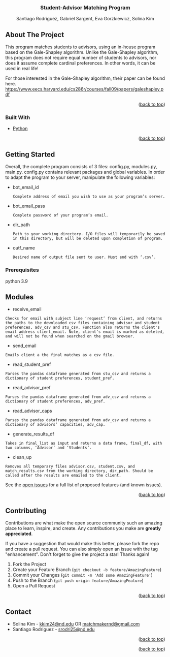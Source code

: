 

<!-- PROJECT LOGO -->

<h3 align="center">Student-Advisor Matching Program</h3>

  <p align="center">
    Santiago Rodriguez, Gabriel Sargent, Eva Gorzkiewicz, Solina Kim
  
  </p>
</div>


<!-- ABOUT THE PROJECT -->
## About The Project

This program matches students to advisors, using an in-house program based on the Gale-Shapley algorithm. Unlike the Gale-Shapley algorithm, this program does not require equal number of students to advisors, nor does it assume complete cardinal preferences. In other words, it can be used in real life!

For those interested in the Gale-Shapley algorithm, their paper can be found here.
https://www.eecs.harvard.edu/cs286r/courses/fall09/papers/galeshapley.pdf

<p align="right">(<a href="#top">back to top</a>)</p>



### Built With

* [Python](https://python.org/)

<p align="right">(<a href="#top">back to top</a>)</p>

<!-- GETTING STARTED -->
## Getting Started

Overall, the complete program consists of 3 files: config.py, modules.py, main.py.
config.py contains relevant packages and global variables. In order to adapt the program to your server, manipulate the following variables:

* bot_email_id
  ```
  Complete address of email you wish to use as your program’s server.
  ```
* bot_email_pass
  ```
  Complete password of your program’s email.
  ```
* dir_path
  ```
  Path to your working directory. I/O files will temporarily be saved in this directory, but will be deleted upon completion of program.
  ```
* outf_name
  ```
  Desired name of output file sent to user. Must end with ‘.csv’.
  ```

### Prerequisites

python 3.9


<!-- MODULES -->
## Modules

* receive_email
```
Checks for email with subject line ‘request’ from client, and returns the paths to the downloaded csv files containing advisor and student preferences, adv_csv and stu_csv. Function also returns the client's email address client_email. Note, client’s email is marked as deleted, and will not be found when searched on the gmail browser.
```
* send_email
```
Emails client a the final matches as a csv file.
```
* read_student_pref
```
Parses the pandas dataframe generated from stu_csv and returns a dictionary of student preferences, student_pref.
```
* read_advisor_pref
```
Parses the pandas dataframe generated from adv_csv and returns a dictionary of student preferences, adv_pref.
```
* read_advisor_caps
```
Parses the pandas dataframe generated from adv_csv and returns a dictionary of advisors’ capacities, adv_cap.
```
* generate_results_df
```
Takes in final_list as input and returns a data frame, final_df, with two columns, ‘Advisor’ and ‘Students’.
```
* clean_up
```
Removes all temporary files advisor.csv, student.csv, and match_results.csv from the working directory, dir_path. Should be called after the results are emailed to the client.
```


See the [open issues](https://github.com/github_username/repo_name/issues) for a full list of proposed features (and known issues).

<p align="right">(<a href="#top">back to top</a>)</p>



<!-- CONTRIBUTING -->
## Contributing

Contributions are what make the open source community such an amazing place to learn, inspire, and create. Any contributions you make are **greatly appreciated**.

If you have a suggestion that would make this better, please fork the repo and create a pull request. You can also simply open an issue with the tag "enhancement".
Don't forget to give the project a star! Thanks again!

1. Fork the Project
2. Create your Feature Branch (`git checkout -b feature/AmazingFeature`)
3. Commit your Changes (`git commit -m 'Add some AmazingFeature'`)
4. Push to the Branch (`git push origin feature/AmazingFeature`)
5. Open a Pull Request

<p align="right">(<a href="#top">back to top</a>)</p>


<!-- CONTACT -->
## Contact

* Solina Kim - kkim24@nd.edu OR matchmakernd@gmail.com
* Santiago Rodriguez - srodri25@nd.edu

<p align="right">(<a href="#top">back to top</a>)</p>


<p align="right">(<a href="#top">back to top</a>)</p>


<!-- MARKDOWN LINKS & IMAGES -->
<!-- https://www.markdownguide.org/basic-syntax/#reference-style-links -->
[contributors-shield]: https://img.shields.io/github/contributors/github_username/repo_name.svg?style=for-the-badge
[contributors-url]: https://github.com/github_username/repo_name/graphs/contributors
[forks-shield]: https://img.shields.io/github/forks/github_username/repo_name.svg?style=for-the-badge
[forks-url]: https://github.com/github_username/repo_name/network/members
[stars-shield]: https://img.shields.io/github/stars/github_username/repo_name.svg?style=for-the-badge
[stars-url]: https://github.com/github_username/repo_name/stargazers
[issues-shield]: https://img.shields.io/github/issues/github_username/repo_name.svg?style=for-the-badge
[issues-url]: https://github.com/github_username/repo_name/issues
[license-shield]: https://img.shields.io/github/license/github_username/repo_name.svg?style=for-the-badge
[license-url]: https://github.com/github_username/repo_name/blob/master/LICENSE.txt
[linkedin-shield]: https://img.shields.io/badge/-LinkedIn-black.svg?style=for-the-badge&logo=linkedin&colorB=555
[linkedin-url]: https://linkedin.com/in/linkedin_username
[product-screenshot]: images/screenshot.png

